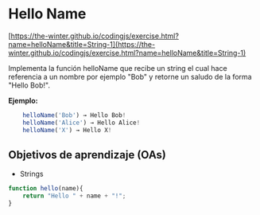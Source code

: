 # Hello Name

 [https://the-winter.github.io/codingjs/exercise.html?name=helloName&title=String-1](https://the-winter.github.io/codingjs/exercise.html?name=helloName&title=String-1)

Implementa la función helloName que recibe un string el cual hace referencia a
un nombre por ejemplo "Bob" y retorne un saludo de la forma "Hello Bob!".

__Ejemplo:__

 ```js
     helloName('Bob') → Hello Bob!
     helloName('Alice') → Hello Alice!
     helloName('X') → Hello X!
 ```

## Objetivos de aprendizaje (OAs)

- Strings




```js
function hello(name){ 
    return "Hello " + name + "!"; 
} 
```
